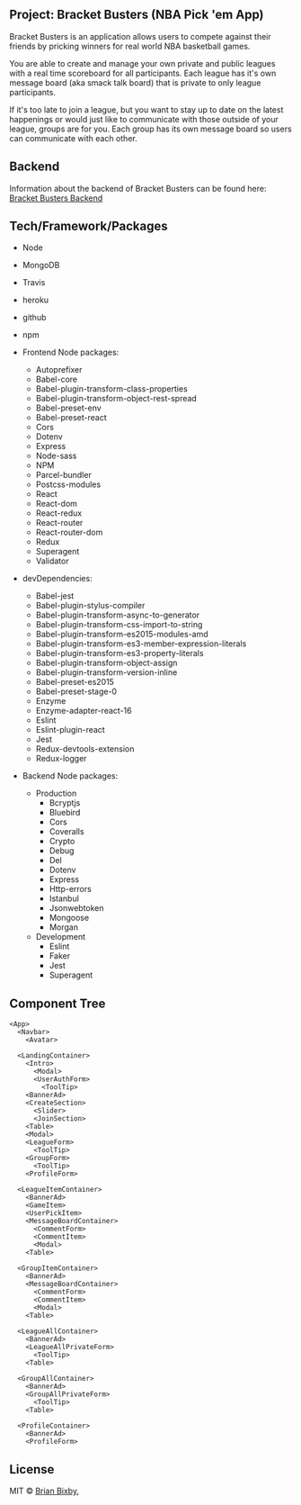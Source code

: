 ## Project: Bracket Busters (NBA Pick 'em App)

Bracket Busters is an application allows users to compete against their friends by pricking winners for real world NBA basketball games.

You are able to create and manage your own private and public leagues with a real time scoreboard for all participants. Each league has it's own message board  (aka smack talk board) that is private to only league participants.

If it's too late to join a league, but you want to stay up to date on the latest happenings or would just like to communicate with those outside of your league, groups are for you. Each group has its own message board so users can communicate with each other.

## Backend

Information about the backend of Bracket Busters can be found here: [Bracket Busters Backend](https://github.com/brianbixby/bracket-busters-back-end)

## Tech/Framework/Packages

- Node 
- MongoDB
- Travis
- heroku
- github
- npm
- Frontend Node packages:
  - Autoprefixer          
  - Babel-core         
  - Babel-plugin-transform-class-properties          
  - Babel-plugin-transform-object-rest-spread          
  - Babel-preset-env          
  - Babel-preset-react                        
  - Cors                   
  - Dotenv          
  - Express          
  - Node-sass         
  - NPM          
  - Parcel-bundler
  - Postcss-modules          
  - React                   
  - React-dom          
  - React-redux          
  - React-router          
  - React-router-dom          
  - Redux                          
  - Superagent                  
  - Validator                  
- devDependencies:
  - Babel-jest
  - Babel-plugin-stylus-compiler
  - Babel-plugin-transform-async-to-generator
  - Babel-plugin-transform-css-import-to-string
  - Babel-plugin-transform-es2015-modules-amd
  - Babel-plugin-transform-es3-member-expression-literals
  - Babel-plugin-transform-es3-property-literals
  - Babel-plugin-transform-object-assign
  - Babel-plugin-transform-version-inline
  - Babel-preset-es2015
  - Babel-preset-stage-0     
  - Enzyme          
  - Enzyme-adapter-react-16          
  - Eslint          
  - Eslint-plugin-react          
  - Jest          
  - Redux-devtools-extension
  - Redux-logger

- Backend Node packages:
  - Production
    - Bcryptjs
    - Bluebird
    - Cors
    - Coveralls
    - Crypto 
    - Debug 
    - Del 
    - Dotenv 
    - Express  
    - Http-errors 
    - Istanbul 
    - Jsonwebtoken 
    - Mongoose 
    - Morgan
  - Development
    - Eslint
    - Faker
    - Jest
    - Superagent 

## Component Tree
```
<App>
  <Navbar>
    <Avatar>

  <LandingContainer>
    <Intro>
      <Modal>
      <UserAuthForm>
        <ToolTip>
    <BannerAd>
    <CreateSection>
      <Slider>
      <JoinSection>
    <Table>
    <Modal>
    <LeagueForm>
      <ToolTip>
    <GroupForm>
      <ToolTip>
    <ProfileForm>

  <LeagueItemContainer>
    <BannerAd>
    <GameItem>
    <UserPickItem>
    <MessageBoardContainer>
      <CommentForm>
      <CommentItem>
      <Modal>
    <Table>

  <GroupItemContainer>
    <BannerAd>
    <MessageBoardContainer>
      <CommentForm>
      <CommentItem>
      <Modal>
    <Table>

  <LeagueAllContainer>
    <BannerAd>
    <LeagueAllPrivateForm>
      <ToolTip>
    <Table>

  <GroupAllContainer>
    <BannerAd>
    <GroupAllPrivateForm>
      <ToolTip>
    <Table>

  <ProfileContainer>
    <BannerAd>
    <ProfileForm>
```

## License

MIT © [Brian Bixby](https://github.com/brianbixby),